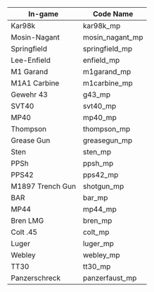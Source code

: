 | In-game | Code Name   |
|------------|----------------|
| Kar98k          |  kar98k_mp
| Mosin-Nagant    |  mosin_nagant_mp
| Springfield     |  springfield_mp
| Lee-Enfield     |  enfield_mp
| M1 Garand       |  m1garand_mp
| M1A1 Carbine    |  m1carbine_mp
| Gewehr 43       |  g43_mp
| SVT40           |  svt40_mp
| MP40            |  mp40_mp
| Thompson        |  thompson_mp
| Grease Gun      |  greasegun_mp
| Sten            |  sten_mp
| PPSh            |  ppsh_mp
| PPS42           |  pps42_mp
| M1897 Trench Gun|  shotgun_mp
| BAR             |  bar_mp
| MP44            |  mp44_mp
| Bren LMG        |  bren_mp
| Colt .45        |  colt_mp
| Luger           |  luger_mp
| Webley          |  webley_mp
| TT30            |  tt30_mp
| Panzerschreck   |  panzerfaust_mp
